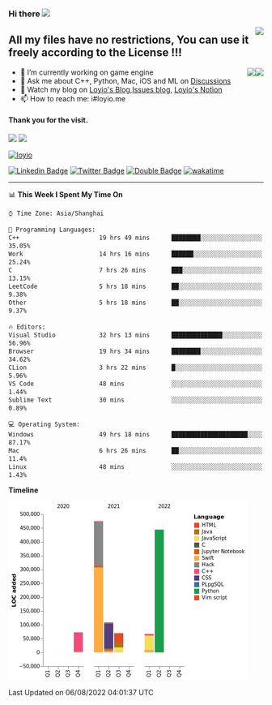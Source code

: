 <h3 align="left">Hi there <img src="https://media.giphy.com/media/hvRJCLFzcasrR4ia7z/giphy.gif" width="28"></h3>
<a align="right" href="https://github.com/loyio/loyio/blob/master/STAR/README.md"><img align="right" src="https://img.shields.io/badge/LOYIO-STAR-green" /></a>

## All my files have no restrictions, You can use it freely according to the License !!!

<a href="https://github.com/loyio#gh-light-mode-only">
     <img align="right"  src="https://loy-readme.vercel.app/api/top-langs/?username=loyio&langs_count=6&hide=css,html,jupyter notebook" />
</a>

<a href="https://github.com/loyio#gh-dark-mode-only">
  <img align="right"  src="https://loy-readme.vercel.app/api/top-langs/?username=loyio&langs_count=6&theme=slateorange&hide=css,html,jupyter notebook" />
</a>



- 🔭 I’m currently working on game engine
- 💬 Ask me about C++, Python, Mac, iOS and ML on [Discussions](https://github.com/loyio/blog/discussions)
- 📔 Watch my blog on [Loyio's Blog](https://loyio.me),[Issues blog](https://github.com/loyio/blog/issues), [Loyio's Notion](https://loyio.notion.site/loyio/Loyio-s-Dashboard-2f56bd29222a445ea9d9e8802a1ac83b)
- 📫 How to reach me: i#loyio.me


#### Thank you for the visit.
<img src="http://profile-counter.glitch.me/loyio/count.svg" />

<img src="https://loy-readme.vercel.app/api?username=loyio&show_icons=true&hide=stars&include_all_commits=true&hide_title=true&theme=slateorange" />

     

[![loyio](https://github-profile-trophy.vercel.app/?username=loyio&theme=onedark&column=4)](https://github.com/loyio)

[![Linkedin Badge](https://img.shields.io/badge/-@loyio-0077b5?style=flat-square&logo=Linkedin&logoColor=white&labelColor=0077b5&link=https://www.linkedin.com/in/loyio-hex-363172158/)](https://www.linkedin.com/in/loyio-hex-363172158/)
[![Twitter Badge](https://img.shields.io/badge/-@loyiome-1ca0f1?style=flat-square&labelColor=1ca0f1&logo=twitter&logoColor=white&link=https://twitter.com/loyiome)](https://twitter.com/loyiome)
[![Double Badge](https://img.shields.io/badge/@loyio-007722?style=flat&logo=Douban&logoColor=white)](https://www.douban.com/people/susmote)
[![wakatime](https://wakatime.com/badge/user/c0ddc104-5a20-41d1-ab9a-c4d9ea20a4d9.svg)](https://wakatime.com/@c0ddc104-5a20-41d1-ab9a-c4d9ea20a4d9)

-------
<!--START_SECTION:waka-->
📊 **This Week I Spent My Time On** 

```text
⌚︎ Time Zone: Asia/Shanghai

💬 Programming Languages: 
C++                      19 hrs 49 mins      ████████░░░░░░░░░░░░░░░░░   35.05% 
Work                     14 hrs 16 mins      ██████░░░░░░░░░░░░░░░░░░░   25.24% 
C                        7 hrs 26 mins       ███░░░░░░░░░░░░░░░░░░░░░░   13.15% 
LeetCode                 5 hrs 18 mins       ██░░░░░░░░░░░░░░░░░░░░░░░   9.38% 
Other                    5 hrs 18 mins       ██░░░░░░░░░░░░░░░░░░░░░░░   9.37%

🔥 Editors: 
Visual Studio            32 hrs 13 mins      ██████████████░░░░░░░░░░░   56.96% 
Browser                  19 hrs 34 mins      ████████░░░░░░░░░░░░░░░░░   34.62% 
CLion                    3 hrs 22 mins       █░░░░░░░░░░░░░░░░░░░░░░░░   5.96% 
VS Code                  48 mins             ░░░░░░░░░░░░░░░░░░░░░░░░░   1.44% 
Sublime Text             30 mins             ░░░░░░░░░░░░░░░░░░░░░░░░░   0.89%

💻 Operating System: 
Windows                  49 hrs 18 mins      █████████████████████░░░░   87.17% 
Mac                      6 hrs 26 mins       ██░░░░░░░░░░░░░░░░░░░░░░░   11.4% 
Linux                    48 mins             ░░░░░░░░░░░░░░░░░░░░░░░░░   1.43%

```

**Timeline**

![Chart not found](https://raw.githubusercontent.com/loyio/loyio/master/charts/bar_graph.png) 


 Last Updated on 06/08/2022 04:01:37 UTC
<!--END_SECTION:waka-->
